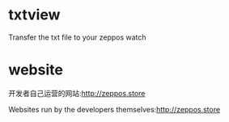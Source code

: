 # txtview
Transfer the txt file to your zeppos watch
# website
开发者自己运营的网站:http://zeppos.store

Websites run by the developers themselves:http://zeppos.store

